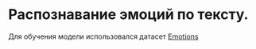 # Распознавание эмоций по тексту.
Для обучения модели использовался датасет [Emotions](https://www.kaggle.com/datasets/nelgiriyewithana/emotions/data)
